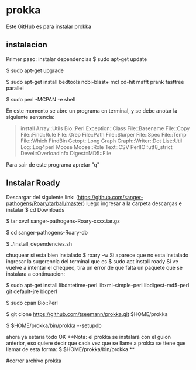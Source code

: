 # prokka
Este GitHub es para instalar prokka
## instalacion
Primer paso: instalar dependencias
$ sudo apt-get update

$ sudo apt-get upgrade

$ sudo apt-get install bedtools ncbi-blast+ mcl cd-hit mafft prank fasttree parallel

$ sudo perl -MCPAN -e shell

En este momento se abre un programa en terminal, y se debe anotar la siguiente sentencia:

> install Array::Utils Bio::Perl Exception::Class File::Basename File::Copy File::Find::Rule File::Grep File::Path File::Slurper File::Spec File::Temp File::Which FindBin Getopt::Long Graph Graph::Writer::Dot List::Util Log::Log4perl Moose Moose::Role Text::CSV PerlIO::utf8_strict Devel::OverloadInfo Digest::MD5::File

Para sair de este programa apretar "q"

## Instalar Roady
Descargar del siguiente link: (https://github.com/sanger-pathogens/Roary/tarball/master) 
luego ingresar a la carpeta descargas e instalar
$ cd Downloads

$ tar xvzf sanger-pathogens-Roary-xxxx.tar.gz

$ cd sanger-pathogens-Roary-db

$ ./install_dependencies.sh

chuquear si esta bien instalado
$ roary -w
Si aparece que no esta instalado ingresar la sugerencia del terminal que es
$ sudo apt install roady
Si ve vuelve a intentar el chequeo, tira un error de que falta un paquete que se instalara a continuacion:

$ sudo apt-get install libdatetime-perl libxml-simple-perl libdigest-md5-perl git default-jre bioperl

$ sudo cpan Bio::Perl

$ git clone https://github.com/tseemann/prokka.git $HOME/prokka

$ $HOME/prokka/bin/prokka --setupdb

ahora ya estaría todo OK **Nota: el prokka se instalará con el guion anterior, eso quiere decir que cada vez que se llame a prokka se tiene que llamar de esta forma: $ $HOME/prokka/bin/prokka **

#correr archivo prokka
